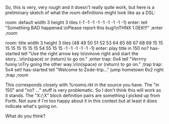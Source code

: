 So, this is very, very rough and it doesn't really quite work, but here is a preliminary sketch of what the room definitions might look like as a DSL:

room: default
  width 3
  height 3
  tiles (-1 -1 -1  -1 -1 -1  -1 -1 -1)
  enter:
     tell "Something BAD happened.\nPlease report this bug!\nTHNX 1.0E6!!!"
  ;enter
;room

room: title
  width 3
  height 3
  tiles (48 49 50 51 52 53  64 65 66 67 68 69  15 15 15 15 15 15  15 15 54 55 15 15  -1 -1 -1 -1 -1 -1)
  enter:
     play title
     in 150
        no? has-started
        tell "Use the right arrow key to\nmove right and start the story...\n\n(space) or (return) to go on."
  ;enter
  trap: 0x4
     tell "Verrrry funny.\nTry going the other way.\n\n(space) or (return) to go on."
  ;trap
  trap: 5x4
     set! has-started
     tell "Welcome to Zode-trip..."
     jump hometown 6x2 right
  ;trap
;room

This corresponds closely with %rooms.rkt in the source you have. The "in 150" and "no? ..." stuff is very problematic. So I don't think this will work as it stands. The "X:/;X" block definition pairs are something I picked up from Forth. Not sure if I'm too happy about it in this context but at least it does indicate what's going on.

What do you think?
